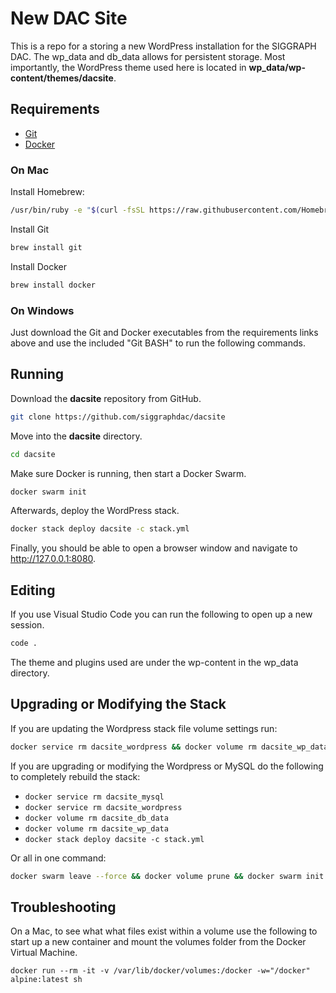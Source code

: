 # New DAC Site
This is a repo for a storing a new WordPress installation for the SIGGRAPH DAC. The wp_data and db_data allows for persistent storage. Most importantly, the WordPress theme used here is located in **wp_data/wp-content/themes/dacsite**.

## Requirements

- [Git](https://git-scm.com/)
- [Docker](https://git-scm.com/)

### On Mac
Install Homebrew: 
```bash
/usr/bin/ruby -e "$(curl -fsSL https://raw.githubusercontent.com/Homebrew/install/master/install)"
```

Install Git
```bash
brew install git
```

Install Docker
```bash
brew install docker
```

### On Windows
Just download the Git and Docker executables from the requirements links above and use the included "Git BASH" to run the following commands. 

## Running
Download the **dacsite** repository from GitHub.

```bash
git clone https://github.com/siggraphdac/dacsite
```

Move into the **dacsite** directory.

```bash
cd dacsite
```

Make sure Docker is running, then start a Docker Swarm.

```bash
docker swarm init
```
Afterwards, deploy the WordPress stack.

```bash
docker stack deploy dacsite -c stack.yml
```

Finally, you should be able to open a browser window and navigate to http://127.0.0.1:8080.

## Editing
If you use Visual Studio Code you can run the following to open up a new session.

```bash
code .
```

The theme and plugins used are under the wp-content in the wp_data directory.

## Upgrading or Modifying the Stack
If you are updating the Wordpress stack file volume settings run:

```bash
docker service rm dacsite_wordpress && docker volume rm dacsite_wp_data && docker stack deploy dacsite -c stack.yml
```

If you are upgrading or modifying the Wordpress or MySQL do the following to completely rebuild the stack:

- `docker service rm dacsite_mysql`
- `docker service rm dacsite_wordpress`
- `docker volume rm dacsite_db_data`
- `docker volume rm dacsite_wp_data`
- `docker stack deploy dacsite -c stack.yml`

Or all in one command:

```bash
docker swarm leave --force && docker volume prune && docker swarm init && docker stack deploy dacsite -c stack.yml
```

## Troubleshooting
On a Mac, to see what what files exist within a volume use the following to start up a new container and mount the volumes folder from the Docker Virtual Machine.

`docker run --rm -it -v /var/lib/docker/volumes:/docker -w="/docker" alpine:latest sh`